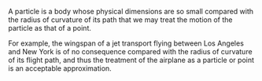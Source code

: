A particle is a body whose physical dimensions are so small compared with the radius of curvature of its path that we may treat the motion of the particle as that of a point. 


For example, the wingspan of a jet transport flying between Los Angeles and New York is of no consequence compared with the radius of curvature of its flight path, and thus the treatment of the airplane as a particle or point is an acceptable approximation.